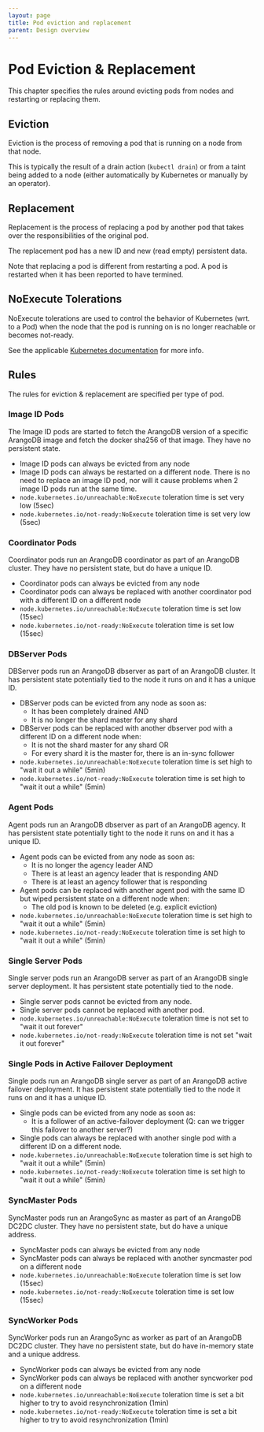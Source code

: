 ```yaml
---
layout: page
title: Pod eviction and replacement
parent: Design overview
---
```


# Pod Eviction & Replacement

This chapter specifies the rules around evicting pods from nodes and
restarting or replacing them.

## Eviction

Eviction is the process of removing a pod that is running on a node from that node.

This is typically the result of a drain action (`kubectl drain`) or
from a taint being added to a node (either automatically by Kubernetes or manually by an operator).

## Replacement

Replacement is the process of replacing a pod by another pod that takes over the responsibilities
of the original pod.

The replacement pod has a new ID and new (read empty) persistent data.

Note that replacing a pod is different from restarting a pod. A pod is restarted when it has been reported
to have termined.

## NoExecute Tolerations

NoExecute tolerations are used to control the behavior of Kubernetes (wrt. to a Pod) when the node
that the pod is running on is no longer reachable or becomes not-ready.

See the applicable [Kubernetes documentation](https://kubernetes.io/docs/concepts/configuration/taint-and-toleration/) for more info.

## Rules

The rules for eviction & replacement are specified per type of pod.

### Image ID Pods

The Image ID pods are started to fetch the ArangoDB version of a specific
ArangoDB image and fetch the docker sha256 of that image.
They have no persistent state.

- Image ID pods can always be evicted from any node
- Image ID pods can always be restarted on a different node.
  There is no need to replace an image ID pod, nor will it cause problems when
  2 image ID pods run at the same time.
- `node.kubernetes.io/unreachable:NoExecute` toleration time is set very low (5sec)
- `node.kubernetes.io/not-ready:NoExecute` toleration time is set very low (5sec)

### Coordinator Pods

Coordinator pods run an ArangoDB coordinator as part of an ArangoDB cluster.
They have no persistent state, but do have a unique ID.

- Coordinator pods can always be evicted from any node
- Coordinator pods can always be replaced with another coordinator pod with a different ID on a different node
- `node.kubernetes.io/unreachable:NoExecute` toleration time is set low (15sec)
- `node.kubernetes.io/not-ready:NoExecute` toleration time is set low (15sec)

### DBServer Pods

DBServer pods run an ArangoDB dbserver as part of an ArangoDB cluster.
It has persistent state potentially tied to the node it runs on and it has a unique ID.

- DBServer pods can be evicted from any node as soon as:
  - It has been completely drained AND
  - It is no longer the shard master for any shard
- DBServer pods can be replaced with another dbserver pod with a different ID on a different node when:
  - It is not the shard master for any shard OR
  - For every shard it is the master for, there is an in-sync follower
- `node.kubernetes.io/unreachable:NoExecute` toleration time is set high to "wait it out a while" (5min)
- `node.kubernetes.io/not-ready:NoExecute` toleration time is set high to "wait it out a while" (5min)

### Agent Pods

Agent pods run an ArangoDB dbserver as part of an ArangoDB agency.
It has persistent state potentially tight to the node it runs on and it has a unique ID.

- Agent pods can be evicted from any node as soon as:
  - It is no longer the agency leader AND
  - There is at least an agency leader that is responding AND
  - There is at least an agency follower that is responding
- Agent pods can be replaced with another agent pod with the same ID but wiped persistent state on a different node when:
  - The old pod is known to be deleted (e.g. explicit eviction)
- `node.kubernetes.io/unreachable:NoExecute` toleration time is set high to "wait it out a while" (5min)
- `node.kubernetes.io/not-ready:NoExecute` toleration time is set high to "wait it out a while" (5min)

### Single Server Pods

Single server pods run an ArangoDB server as part of an ArangoDB single server deployment.
It has persistent state potentially tied to the node.

- Single server pods cannot be evicted from any node.
- Single server pods cannot be replaced with another pod.
- `node.kubernetes.io/unreachable:NoExecute` toleration time is not set to "wait it out forever"
- `node.kubernetes.io/not-ready:NoExecute` toleration time is not set "wait it out forever"

### Single Pods in Active Failover Deployment

Single pods run an ArangoDB single server as part of an ArangoDB active failover deployment.
It has persistent state potentially tied to the node it runs on and it has a unique ID.

- Single pods can be evicted from any node as soon as:
  - It is a follower of an active-failover deployment (Q: can we trigger this failover to another server?)
- Single pods can always be replaced with another single pod with a different ID on a different node.
- `node.kubernetes.io/unreachable:NoExecute` toleration time is set high to "wait it out a while" (5min)
- `node.kubernetes.io/not-ready:NoExecute` toleration time is set high to "wait it out a while" (5min)

### SyncMaster Pods

SyncMaster pods run an ArangoSync as master as part of an ArangoDB DC2DC cluster.
They have no persistent state, but do have a unique address.

- SyncMaster pods can always be evicted from any node
- SyncMaster pods can always be replaced with another syncmaster pod on a different node
- `node.kubernetes.io/unreachable:NoExecute` toleration time is set low (15sec)
- `node.kubernetes.io/not-ready:NoExecute` toleration time is set low (15sec)

### SyncWorker Pods

SyncWorker pods run an ArangoSync as worker as part of an ArangoDB DC2DC cluster.
They have no persistent state, but do have in-memory state and a unique address.

- SyncWorker pods can always be evicted from any node
- SyncWorker pods can always be replaced with another syncworker pod on a different node
- `node.kubernetes.io/unreachable:NoExecute` toleration time is set a bit higher to try to avoid resynchronization (1min)
- `node.kubernetes.io/not-ready:NoExecute` toleration time is set a bit higher to try to avoid resynchronization (1min)
